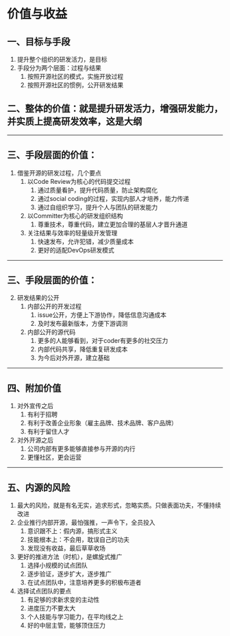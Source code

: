 # 价值与收益

## 一、目标与手段
1. 提升整个组织的研发活力，是目标
2. 手段分为两个层面：过程与结果
    1. 按照开源社区的模式，实施开放过程
    2. 按照开源社区的惯例，公开研发结果

## 二、整体的价值：就是提升研发活力，增强研发能力，并实质上提高研发效率，这是大纲

---

## 三、手段层面的价值：

1. 借鉴开源的研发过程，几个要点
    1. 以Code Review为核心的代码提交过程
        1. 通过质量看护，提升代码质量，防止架构腐化
        2. 通过social coding的过程，实现内部人才培养，能力传递
        3. 通过自组织学习，提升个人与团队的研发能力
    2. 以Committer为核心的研发组织结构
        1. 尊重技术，尊重代码，建立更加合理的基层人才晋升通道
    3. 关注结果与效率的轻量级开发管理
        1. 快速发布，允许犯错，减少质量成本
        2. 更好的适配DevOps研发模式

---

## 三、手段层面的价值：

2. 研发结果的公开
    1. 内部公开的开发过程
        1. issue公开，方便上下游协作，降低信息沟通成本
        2. 及时发布最新版本，方便下游调测
    2. 内部公开的源代码
        1. 更多的人能够看到，对于coder有更多的社交压力
        2. 内部代码共享，降低重复研发成本
        3. 为今后对外开源，建立基础

---

## 四、附加价值

1. 对外宣传之后
    1. 有利于招聘
    2. 有利于改善企业形象（雇主品牌、技术品牌、客户品牌）
    3. 有利于留住人才
2. 对外开源之后
    1. 公司内部有更多能够直接参与开源的内行
    2. 更懂社区，更会运营

---

## 五、内源的风险

1. 最大的风险，就是有名无实，追求形式，忽略实质。只做表面功夫，不懂持续改进
2. 企业推行内部开源，最怕强推，一声令下，全员投入
    1. 意识跟不上：假内源，搞形式主义
    2. 技能根本上：不会用，耽误自己的功夫
    3. 发现没有收益，最后草草收场
3. 更好的推进方法（时机），是螺旋式推广
    1. 选择小规模的试点团队
    2. 逐步验证，逐步扩大，逐步推广
    3. 在试点团队中，注意培养更多的积极布道者
4. 选择试点团队的要点
    1. 有足够的求新求变的主动性
    2. 进度压力不要太大
    3. 个人技能与学习能力，在平均线之上
    4. 好的中层主管，能够顶住压力